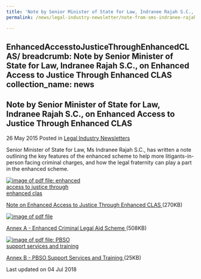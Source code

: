 ```yaml
---
title: 'Note by Senior Minister of State for Law, Indranee Rajah S.C., on Enhanced Access to Justice Through Enhanced CLAS'
permalink: /news/legal-industry-newsletter/note-from-sms-indranee-rajah

---
```

EnhancedAccesstoJusticeThroughEnhancedCLAS/
breadcrumb: Note by Senior Minister of State for Law, Indranee Rajah S.C., on Enhanced Access to Justice Through Enhanced CLAS
collection_name: news
---

<style>
  .image {width: 200px;}
  .image img {max-width: 100%;}
</style>

Note by Senior Minister of State for Law, Indranee Rajah S.C., on Enhanced Access to Justice Through Enhanced CLAS
---

26 May 2015 Posted in [Legal Industry Newsletters](/news/legal-industry-newsletters/)

Senior Minister of State for Law, Ms Indranee Rajah S.C., has written a note outlining the key features of the enhanced scheme to help more litigants-in-person facing criminal charges, and how the legal fraternity can play a part in the enhanced scheme.

<div class="image">
  <a href="/files/NotebySMSonEnhancedCLAS.pdf/"><img src="/images/1530696547468.jpg/" alt="image of pdf file: enhanced access to justice through enhanced clas"></a>
</div>

<a href="/files/NotebySMSonEnhancedCLAS.pdf/">Note on Enhanced Access to Justice Through Enhanced CLAS </a>(270KB)


<div class="image">
  <a href="/files/2AnnexA.pdf/"><img src="/images/2432612122627.jpg/" alt="image of pdf file "></a>
</div>

<a href="/files/2AnnexA.pdf/">Annex A - Enhanced Criminal Legal Aid Scheme </a>(508KB)

<div class="image">
  <a href="/files/3AnnexBv2.pdf/"><img src="/images/3432612717969.jpg/" alt="image of pdf file: PBSO support services and training"></a>
</div>

<a href="/files/3AnnexBv2.pdf/">Annex B - PBSO Support Services and Training </a>(25KB)

<p class="right-side-updated">Last updated on 04 Jul 2018</p>
